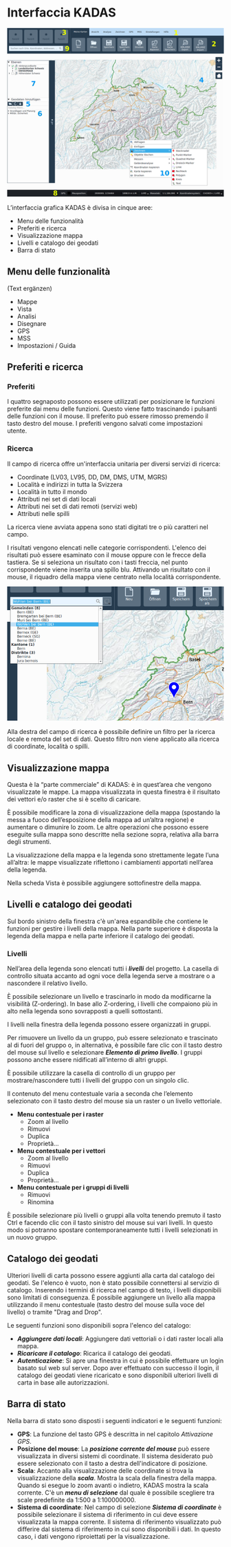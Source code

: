 <!-- WARNING: This file is autogenerated by csv2md.py -->
# Interfaccia KADAS

<img src="../media/image1.png" />

L’interfaccia grafica KADAS è divisa in cinque aree:

+ Menu delle funzionalità
+ Preferiti e ricerca
+ Visualizzazione mappa
+ Livelli e catalogo dei geodati
+ Barra di stato


## <a name="sec0"></a>Menu delle funzionalità

(Text ergänzen)

+ Mappe
+ Vista
+ Analisi
+ Disegnare
+ GPS
+ MSS
+ Impostazioni / Guida


## <a name="sec1"></a>Preferiti e ricerca

### Preferiti

I quattro segnaposto possono essere utilizzati per posizionare le funzioni preferite dai menu delle funzioni. Questo viene fatto trascinando i pulsanti delle funzioni con il mouse. Il preferito può essere rimosso premendo il tasto destro del mouse. I preferiti vengono salvati come impostazioni utente.


### Ricerca

Il campo di ricerca offre un'interfaccia unitaria per diversi servizi di ricerca:

+ Coordinate (LV03, LV95, DD, DM, DMS, UTM, MGRS)
+ Località e indirizzi in tutta la Svizzera
+ Località in tutto il mondo
+ Attributi nei set di dati locali
+ Attributi nei set di dati remoti (servizi web)
+ Attributi nelle spilli

La ricerca viene avviata appena sono stati digitati tre o più caratteri nel campo.

I risultati vengono elencati nelle categorie corrispondenti. L'elenco dei risultati può essere esaminato con il mouse oppure con le frecce della tastiera. Se si seleziona un risultato con i tasti freccia, nel punto corrispondente viene inserita una spillo blu. Attivando un risultato con il mouse, il riquadro della mappa viene centrato nella località corrispondente.

<img src="../media/image2.png" />

Alla destra del campo di ricerca è possibile definire un filtro per la ricerca locale e remota del set di dati. Questo filtro non viene applicato alla ricerca di coordinate, località o spilli.


## <a name="sec2"></a>Visualizzazione mappa

Questa è la “parte commerciale” di KADAS: è in quest’area che vengono visualizzate le mappe. La mappa visualizzata in questa finestra è il risultato dei vettori e/o raster che si è scelto di caricare.

È possibile modificare la zona di visualizzazione della mappa (spostando la messa a fuoco dell’esposizione della mappa ad un’altra regione) e aumentare o dimunire lo zoom. Le altre operazioni che possono essere eseguite sulla mappa sono descritte nella sezione sopra, relativa alla barra degli strumenti.

La visualizzazione della mappa e la legenda sono strettamente legate l’una all’altra: le mappe visualizzate riflettono i cambiamenti apportati nell’area della legenda. 

Nella scheda Vista è possibile aggiungere sottofinestre della mappa.


## <a name="sec3"></a>Livelli e catalogo dei geodati

Sul bordo sinistro della finestra c'è un'area espandibile che contiene le funzioni per gestire i livelli della mappa. Nella parte superiore è disposta la legenda della mappa e nella parte inferiore il catalogo dei geodati.


### Livelli

Nell’area della legenda sono elencati tutti i **_livelli_** del progetto. La casella di controllo situata accanto ad ogni voce della legenda serve a mostrare o a nascondere il relativo livello.

È possibile selezionare un livello e trascinarlo in modo da modificarne la visibilità (Z-ordering). In base allo Z-ordering, i livelli che compaiono più in alto nella legenda sono sovrapposti a quelli sottostanti.

I livelli nella finestra della legenda possono essere organizzati in gruppi.

Per rimuovere un livello da un gruppo, può essere selezionato e trascinato al di fuori del gruppo o, in alternativa, è possibile fare clic con il tasto destro del mouse sul livello e selezionare **_Elemento di primo livello_**. I gruppi possono anche essere nidificati all’interno di altri gruppi.

È possibile utilizzare la casella di controllo di un gruppo per mostrare/nascondere tutti i livelli del gruppo con un singolo clic.

Il contenuto del menu contestuale varia a seconda che l’elemento selezionato con il tasto destro del mouse sia un raster o un livello vettoriale.

+ **Menu contestuale per i raster**
  + Zoom al livello
  + Rimuovi
  + Duplica
  + Proprietà...
+ **Menu contestuale per i vettori**
  + Zoom al livello
  + Rimuovi
  + Duplica
  + Proprietà...
+ **Menu contestuale per i gruppi di livelli**
  + Rimuovi
  + Rinomina

È possibile selezionare più livelli o gruppi alla volta tenendo premuto il tasto Ctrl e facendo clic con il tasto sinistro del mouse sui vari livelli. In questo modo si potranno spostare contemporaneamente tutti i livelli selezionati in un nuovo gruppo.


## <a name="sec4"></a>Catalogo dei geodati

Ulteriori livelli di carta possono essere aggiunti alla carta dal catalogo dei geodati. Se l'elenco è vuoto, non è stato possibile connettersi al servizio di catalogo. Inserendo i termini di ricerca nel campo di testo, i livelli disponibili sono limitati di conseguenza. È possibile aggiungere un livello alla mappa utilizzando il menu contestuale (tasto destro del mouse sulla voce del livello) o tramite "Drag and Drop".

Le seguenti funzioni sono disponibili sopra l'elenco del catalogo:

+ **_Aggiungere dati locali_**: Aggiungere dati vettoriali o i dati raster locali alla mappa.
+ **_Ricaricare il catalogo_**: Ricarica il catalogo dei geodati.
+ **_Autenticazione_**: Si apre una finestra in cui è possibile effettuare un login basato sul web sul server. Dopo aver effettuato con successo il login, il catalogo dei geodati viene ricaricato e sono disponibili ulteriori livelli di carta in base alle autorizzazioni.

## <a name="sec5"></a>Barra di stato

Nella barra di stato sono disposti i seguenti indicatori e le seguenti funzioni:

+ **GPS**: La funzione del tasto GPS è descritta in nel capitolo *Attivazione GPS*.
+ **Posizione del mouse**: La **_posizione corrente del mouse_** può essere visualizzata in diversi sistemi di coordinate. Il sistema desiderato può essere selezionato con il tasto a destra dell'indicatore di posizione.
+ **Scala**: Accanto alla visualizzazione delle coordinate si trova la visualizzazione della **_scala_**. Mostra la scala della finestra della mappa. Quando si esegue lo zoom avanti o indietro, KADAS mostra la scala corrente. C'è un **_menu di selezione_** dal quale è possibile scegliere tra scale predefinite da 1:500 a 1:100000000.
+ **Sistema di coordinate**: Nel campo di selezione **_Sistema di coordinate_** è possibile selezionare il sistema di riferimento in cui deve essere visualizzata la mappa corrente. Il sistema di riferimento visualizzato può differire dal sistema di riferimento in cui sono disponibili i dati. In questo caso, i dati vengono riproiettati per la visualizzazione.


